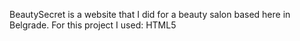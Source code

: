 BeautySecret is a website that I did for a beauty salon based here in Belgrade. For this project I used:  HTML5
